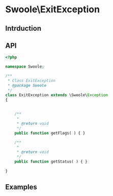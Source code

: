 # Swoole\ExitException

## Intrduction

## API

```php
<?php

namespace Swoole;

/**
 * Class ExitException
 * @package Swoole
 */
class ExitException extends \Swoole\Exception
{
    
    
    /**
     * 
     * @return void
     */
    public function getFlags( ) { }
    
    /**
     * 
     * @return void
     */
    public function getStatus( ) { }
    
}


```

## Examples

